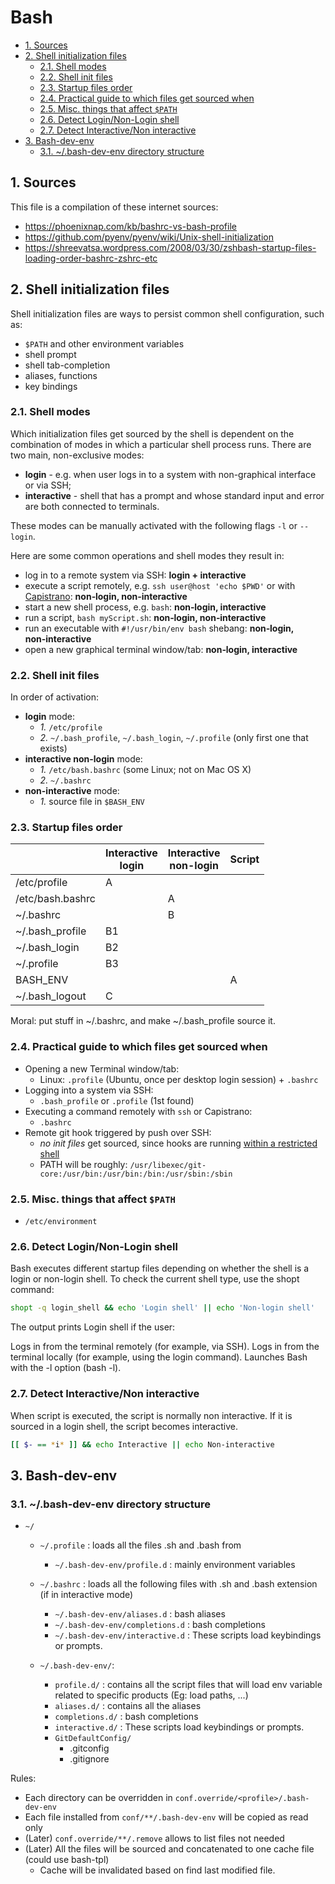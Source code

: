 # Bash

- [1. Sources](#1-sources)
- [2. Shell initialization files](#2-shell-initialization-files)
  - [2.1. Shell modes](#21-shell-modes)
  - [2.2. Shell init files](#22-shell-init-files)
  - [2.3. Startup files order](#23-startup-files-order)
  - [2.4. Practical guide to which files get sourced when](#24-practical-guide-to-which-files-get-sourced-when)
  - [2.5. Misc. things that affect `$PATH`](#25-misc-things-that-affect-path)
  - [2.6. Detect Login/Non-Login shell](#26-detect-loginnon-login-shell)
  - [2.7. Detect Interactive/Non interactive](#27-detect-interactivenon-interactive)
- [3. Bash-dev-env](#3-bash-dev-env)
  - [3.1. ~/.bash-dev-env directory structure](#31-bash-dev-env-directory-structure)

## 1. Sources

This file is a compilation of these internet sources:

- <https://phoenixnap.com/kb/bashrc-vs-bash-profile>
- <https://github.com/pyenv/pyenv/wiki/Unix-shell-initialization>
- <https://shreevatsa.wordpress.com/2008/03/30/zshbash-startup-files-loading-order-bashrc-zshrc-etc>

## 2. Shell initialization files

Shell initialization files are ways to persist common shell configuration, such
as:

- `$PATH` and other environment variables
- shell prompt
- shell tab-completion
- aliases, functions
- key bindings

### 2.1. Shell modes

Which initialization files get sourced by the shell is dependent on the
combination of modes in which a particular shell process runs. There are two
main, non-exclusive modes:

- **login** - e.g. when user logs in to a system with non-graphical interface or
  via SSH;
- **interactive** - shell that has a prompt and whose standard input and error
  are both connected to terminals.

These modes can be manually activated with the following flags `-l` or
`--login`.

Here are some common operations and shell modes they result in:

- log in to a remote system via SSH: **login + interactive**
- execute a script remotely, e.g. `ssh user@host 'echo $PWD'` or with
  <!-- markdownlint-disable-next-line MD052 -->
  [Capistrano](https://capistranorb.com/): **non‑login, non‑interactive**
- start a new shell process, e.g. `bash`: **non‑login, interactive**
- run a script, `bash myScript.sh`: **non‑login, non‑interactive**
- run an executable with `#!/usr/bin/env bash` shebang: **non‑login,
  non‑interactive**
- open a new graphical terminal window/tab: **non‑login, interactive**

### 2.2. Shell init files

In order of activation:

- **login** mode:
  - _1._ `/etc/profile`
  - _2._ `~/.bash_profile`, `~/.bash_login`, `~/.profile` (only first one that
    exists)
- **interactive non-login** mode:
  - _1._ `/etc/bash.bashrc` (some Linux; not on Mac OS X)
  - _2._ `~/.bashrc`
- **non-interactive** mode:
  - _1._ source file in `$BASH_ENV`

### 2.3. Startup files order

<!-- markdownlint-disable-next-line MD033 -->

|                  | Interactive<br>login | Interactive<br>non-login | Script |
| ---------------- | -------------------- | ------------------------ | ------ |
| /etc/profile     | A                    |                          |        |
| /etc/bash.bashrc |                      | A                        |        |
| ~/.bashrc        |                      | B                        |        |
| ~/.bash_profile  | B1                   |                          |        |
| ~/.bash_login    | B2                   |                          |        |
| ~/.profile       | B3                   |                          |        |
| BASH_ENV         |                      |                          | A      |
| ~/.bash_logout   | C                    |                          |        |

Moral: put stuff in ~/.bashrc, and make ~/.bash_profile source it.

### 2.4. Practical guide to which files get sourced when

- Opening a new Terminal window/tab:
  - Linux: `.profile` (Ubuntu, once per desktop login session) + `.bashrc`
- Logging into a system via SSH:
  - `.bash_profile` or `.profile` (1st found)
- Executing a command remotely with `ssh` or Capistrano:
  - `.bashrc`
- Remote git hook triggered by push over SSH:
  - _no init files_ get sourced, since hooks are running
    [within a restricted shell](http://git-scm.com/docs/git-shell)
  - PATH will be roughly:
    `/usr/libexec/git-core:/usr/bin:/usr/bin:/bin:/usr/sbin:/sbin`

### 2.5. Misc. things that affect `$PATH`

- `/etc/environment`

### 2.6. Detect Login/Non-Login shell

Bash executes different startup files depending on whether the shell is a login
or non-login shell. To check the current shell type, use the shopt command:

```bash
shopt -q login_shell && echo 'Login shell' || echo 'Non-login shell'
```

The output prints Login shell if the user:

Logs in from the terminal remotely (for example, via SSH). Logs in from the
terminal locally (for example, using the login command). Launches Bash with the
-l option (bash -l).

### 2.7. Detect Interactive/Non interactive

When script is executed, the script is normally non interactive. If it is
sourced in a login shell, the script becomes interactive.

```bash
[[ $- == *i* ]] && echo Interactive || echo Non-interactive
```

## 3. Bash-dev-env

### 3.1. ~/.bash-dev-env directory structure

- `~/`

  - `~/.profile` : loads all the files .sh and .bash from

    - `~/.bash-dev-env/profile.d` : mainly environment variables

  - `~/.bashrc` : loads all the following files with .sh and .bash extension (if
    in interactive mode)

    - `~/.bash-dev-env/aliases.d` : bash aliases
    - `~/.bash-dev-env/completions.d` : bash completions
    - `~/.bash-dev-env/interactive.d` : These scripts load keybindings or
      prompts.

  - `~/.bash-dev-env/`:

    - `profile.d/` : contains all the script files that will load env variable
      related to specific products (Eg: load paths, ...)
    - `aliases.d/` : contains all the aliases
    - `completions.d/` : bash completions
    - `interactive.d/` : These scripts load keybindings or prompts.
    - `GitDefaultConfig/`
      - .gitconfig
      - .gitignore

Rules:

- Each directory can be overridden in `conf.override/<profile>/.bash-dev-env`
- Each file installed from `conf/**/.bash-dev-env` will be copied as read only
- (Later) `conf.override/**/.remove` allows to list files not needed
- (Later) All the files will be sourced and concatenated to one cache file
  (could use bash-tpl)
  - Cache will be invalidated based on find last modified file.

